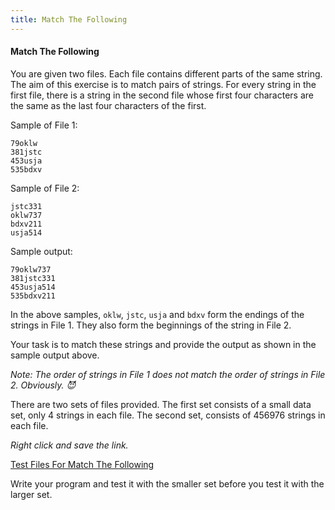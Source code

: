 ```yaml
---
title: Match The Following
---
```


#### Match The Following

You are given two files. Each file contains different parts of the same string. The aim of this exercise is to match pairs of strings. For every string in the first file, there is a string in the second file whose first four characters are the same as the last four characters of the first.

Sample of File 1:
```text
79oklw
381jstc
453usja
535bdxv
```

Sample of File 2:
```text
jstc331
oklw737
bdxv211
usja514
```

Sample output:
```text
79oklw737
381jstc331
453usja514
535bdxv211
```

In the above samples, `oklw`, `jstc`, `usja` and `bdxv` form the endings of the strings in File 1. They also form the beginnings of the string in File 2.

Your task is to match these strings and provide the output as shown in the sample output above.

_Note: The order of strings in File 1 does not match the order of strings in File 2. Obviously. :smiling_imp:_

There are two sets of files provided. The first set consists of a small data set, only 4 strings in each file. The second set, consists of 456976 strings in each file.

_Right click and save the link._

[Test Files For Match The Following](data/match_data.tar.gz)

Write your program and test it with the smaller set before you test it with the larger set.
